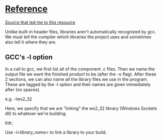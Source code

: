 # [Reference](https://access.redhat.com/documentation/en-us/red_hat_enterprise_linux/7/html/developer_guide/gcc-using-libraries)

[Source that led me to this resource](https://stackoverflow.com/a/34535890/13084818)

Unlike built-in header files, libraries aren't automatically recognized by gcc.  We must tell the compiler which libraries the project uses and sometimes also tell it where they are.

## GCC's -l option
In a call to gcc, we first list all of the component .c files.  Then we name the output file we want the finished product to be (after the -o flag).  After these 2 sections, we can also name all the library files we use in the program.  These are tagged by the -l option and their names are given immediately after (no spaces).

e.g. -lws2_32

Here, we specify that we are "linking" the ws2_32 library (Windows Sockets dll) to whatever we're building.

tldr;

Use *-l<library_name>* to link a library to your build.